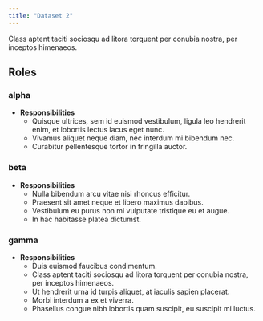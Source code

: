 ```yaml
---
title: "Dataset 2"
---
```


Class aptent taciti sociosqu ad litora torquent per conubia nostra, per inceptos himenaeos.

## Roles

### alpha
- **Responsibilities**
  - Quisque ultrices, sem id euismod vestibulum, ligula leo hendrerit enim, et lobortis lectus lacus eget nunc.
  - Vivamus aliquet neque diam, nec interdum mi bibendum nec.
  - Curabitur pellentesque tortor in fringilla auctor.

### beta
- **Responsibilities**
  - Nulla bibendum arcu vitae nisi rhoncus efficitur.
  - Praesent sit amet neque et libero maximus dapibus.
  - Vestibulum eu purus non mi vulputate tristique eu et augue.
  - In hac habitasse platea dictumst.

### gamma
- **Responsibilities**
  - Duis euismod faucibus condimentum.
  - Class aptent taciti sociosqu ad litora torquent per conubia nostra, per inceptos himenaeos.
  - Ut hendrerit urna id turpis aliquet, at iaculis sapien placerat.
  - Morbi interdum a ex et viverra.
  - Phasellus congue nibh lobortis quam suscipit, eu suscipit mi luctus.
